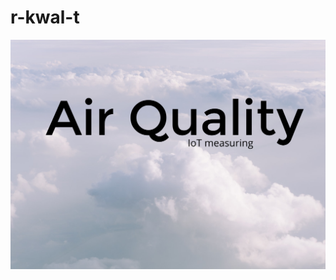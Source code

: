# r-kwal-t

[![first slide](media/first-slide.png "open slideshow")](https://slides.com/dargmuesli/r-kwal-t/fullscreen)
